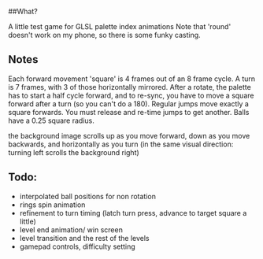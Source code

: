 ##What?

A little test game for GLSL palette index animations
Note that 'round' doesn't work on my phone, so there is some funky casting.

## Notes

Each forward movement 'square' is 4 frames out of an 8 frame cycle.
A turn is 7 frames, with 3 of those horizontally mirrored.
After a rotate, the palette has to start a half cycle forward, and to
re-sync, you have to move a square forward after a turn (so you can't
do a 180).
Regular jumps move exactly a square forwards. You must release and
re-time jumps to get another. Balls have a 0.25 square radius.

the background image scrolls up as you move forward, down as you
move backwards, and horizontally as you turn (in the same visual
direction: turning left scrolls the background right)

## Todo:

* interpolated ball positions for non rotation
* rings spin animation
* refinement to turn timing (latch turn press, advance to target square a little)
* level end animation/ win screen
* level transition and the rest of the levels
* gamepad controls, difficulty setting
